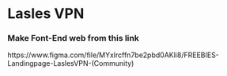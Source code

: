 # Lasles VPN  

<h3> Make Font-End web from this link </h3>  
https://www.figma.com/file/MYxlrcffn7be2pbd0AKli8/FREEBIES-Landingpage-LaslesVPN-(Community)
